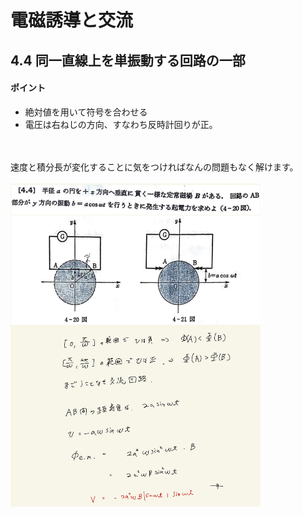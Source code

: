 <script type="text/javascript" async src="https://cdnjs.cloudflare.com/ajax/libs/mathjax/2.7.7/MathJax.js?config=TeX-MML-AM_CHTML">

</script>

<script type="text/x-mathjax-config">
 MathJax.Hub.Config({
 tex2jax: {
 inlineMath: [['$', '$'] ],
 displayMath: [ ['$$','$$'], ["\\[","\\]"] ]
 }
 });
</script>

# 電磁誘導と交流
## 4.4 同一直線上を単振動する回路の一部

#### ポイント

- 絶対値を用いて符号を合わせる
- 電圧は右ねじの方向、すなわち反時計回りが正。

<br>
<br>
速度と積分長が変化することに気をつければなんの問題もなく解けます。
<br>
<br>

<img width="400" alt="electromagnetism-173" src="./images/eiac-4/Koide-173.jpg">